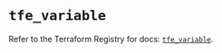 # `tfe_variable`

Refer to the Terraform Registry for docs: [`tfe_variable`](https://registry.terraform.io/providers/hashicorp/tfe/0.69.0/docs/resources/variable).
